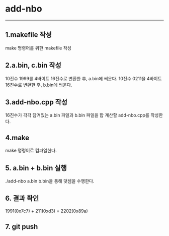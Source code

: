 # add-nbo
---

## 1.makefile 작성
make 명령어를 위한 makefile 작성

## 2.a.bin, c.bin 작성
10진수 1999를 4바이트 16진수로 변환한 후, a.bin에 씌운다.
10진수 0211을 4바이트 16진수로 변환한 후, b.bin에 씌운다.

## 3.add-nbo.cpp 작성
16진수가 각각 담겨있는 a.bin 파일과 b.bin 파일을 합 계산할 add-nbo.cpp를 작성한다.

## 4.make
make 명령어로 컴파일한다.

## 5. a.bin + b.bin 실행
./add-nbo a.bin b.bin을 통해 덧셈을 수행한다.

## 6. 결과 확인
1991(0x7c7) + 211(0xd3) = 2202(0x89a)

## 7. git push
